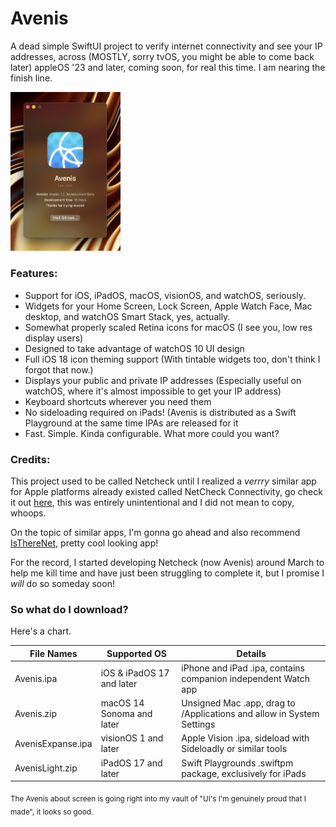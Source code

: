 # Avenis
A dead simple SwiftUI project to verify internet connectivity and see your IP addresses, across (MOSTLY, sorry tvOS, you might be able to come back later) appleOS '23 and later, coming soon, for real this time. I am nearing the finish line.

<img src="https://github.com/forcequitOS/Avenis/blob/main/About%20Avenis.png?raw=true" alt="The Avenis > About page, shows app icon, version 1.0 Preview, 18 days of development time, built with Xcode 16.1" width="35%">

### Features:
- Support for iOS, iPadOS, macOS, visionOS, and watchOS, seriously.
- Widgets for your Home Screen, Lock Screen, Apple Watch Face, Mac desktop, and watchOS Smart Stack, yes, actually.
- Somewhat properly scaled Retina icons for macOS (I see you, low res display users)
- Designed to take advantage of watchOS 10 UI design
- Full iOS 18 icon theming support (With tintable widgets too, don't think I forgot that now.)
- Displays your public and private IP addresses (Especially useful on watchOS, where it's almost impossible to get your IP address)
- Keyboard shortcuts wherever you need them
- No sideloading required on iPads! (Avenis is distributed as a Swift Playground at the same time IPAs are released for it
- Fast. Simple. Kinda configurable. What more could you want?

### Credits:

This project used to be called Netcheck until I realized a *verrry* similar app for Apple platforms already existed called NetCheck Connectivity, go check it out [here](https://apps.apple.com/us/app/netcheck-connectivity/id1570703771), this was entirely unintentional and I did not mean to copy, whoops.

On the topic of similar apps, I'm gonna go ahead and also recommend [IsThereNet](https://github.com/FuzzyIdeas/IsThereNet), pretty cool looking app!

For the record, I started developing Netcheck (now Avenis) around March to help me kill time and have just been struggling to complete it, but I promise I *will* do so someday soon!

### So what do I download?

Here's a chart.

| File Names        | Supported OS              | Details                                                               |
|-------------------|---------------------------|-----------------------------------------------------------------------|
| Avenis.ipa        | iOS & iPadOS 17 and later | iPhone and iPad .ipa, contains companion independent Watch app        |
| Avenis.zip        | macOS 14 Sonoma and later | Unsigned Mac .app, drag to /Applications and allow in System Settings |
| AvenisExpanse.ipa | visionOS 1 and later      | Apple Vision .ipa, sideload with Sideloadly or similar tools          |
| AvenisLight.zip   | iPadOS 17 and later       | Swift Playgrounds .swiftpm package, exclusively for iPads             |

<sub>The Avenis about screen is going right into my vault of "UI's I'm genuinely proud that I made", it looks so good.</sub>
